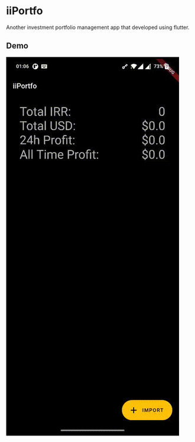 # iiPortfo

Another investment portfolio management app that developed using flutter.

## Demo

![](https://github.com/ImnIrdst/iiPortfo/blob/main/demo/iiportfo-full.gif)
